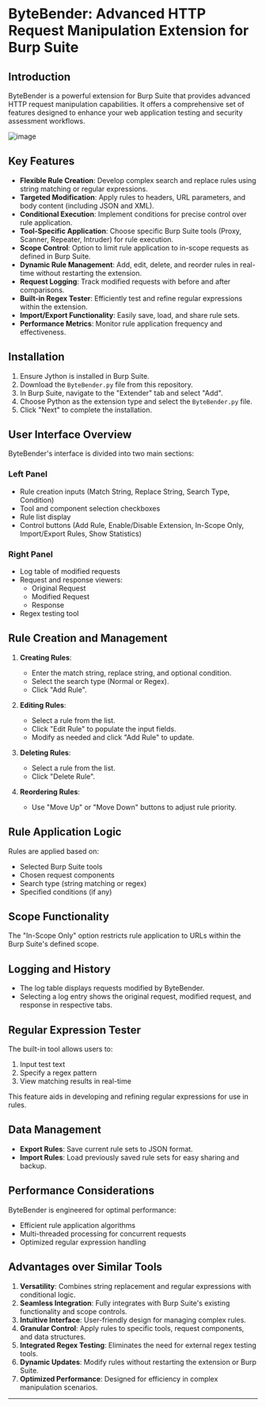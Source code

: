# ByteBender: Advanced HTTP Request Manipulation Extension for Burp Suite

## Introduction

ByteBender is a powerful extension for Burp Suite that provides advanced HTTP request manipulation capabilities. It offers a comprehensive set of features designed to enhance your web application testing and security assessment workflows.

![image](https://github.com/user-attachments/assets/eca9d23e-6b53-4f34-99de-806a91452a47)

## Key Features

- **Flexible Rule Creation**: Develop complex search and replace rules using string matching or regular expressions.
- **Targeted Modification**: Apply rules to headers, URL parameters, and body content (including JSON and XML).
- **Conditional Execution**: Implement conditions for precise control over rule application.
- **Tool-Specific Application**: Choose specific Burp Suite tools (Proxy, Scanner, Repeater, Intruder) for rule execution.
- **Scope Control**: Option to limit rule application to in-scope requests as defined in Burp Suite.
- **Dynamic Rule Management**: Add, edit, delete, and reorder rules in real-time without restarting the extension.
- **Request Logging**: Track modified requests with before and after comparisons.
- **Built-in Regex Tester**: Efficiently test and refine regular expressions within the extension.
- **Import/Export Functionality**: Easily save, load, and share rule sets.
- **Performance Metrics**: Monitor rule application frequency and effectiveness.

## Installation

1. Ensure Jython is installed in Burp Suite.
2. Download the `ByteBender.py` file from this repository.
3. In Burp Suite, navigate to the "Extender" tab and select "Add".
4. Choose Python as the extension type and select the `ByteBender.py` file.
5. Click "Next" to complete the installation.

## User Interface Overview

ByteBender's interface is divided into two main sections:

### Left Panel
- Rule creation inputs (Match String, Replace String, Search Type, Condition)
- Tool and component selection checkboxes
- Rule list display
- Control buttons (Add Rule, Enable/Disable Extension, In-Scope Only, Import/Export Rules, Show Statistics)

### Right Panel
- Log table of modified requests
- Request and response viewers:
  - Original Request
  - Modified Request
  - Response
- Regex testing tool

## Rule Creation and Management

1. **Creating Rules**:
   - Enter the match string, replace string, and optional condition.
   - Select the search type (Normal or Regex).
   - Click "Add Rule".

2. **Editing Rules**:
   - Select a rule from the list.
   - Click "Edit Rule" to populate the input fields.
   - Modify as needed and click "Add Rule" to update.

3. **Deleting Rules**:
   - Select a rule from the list.
   - Click "Delete Rule".

4. **Reordering Rules**:
   - Use "Move Up" or "Move Down" buttons to adjust rule priority.

## Rule Application Logic

Rules are applied based on:
- Selected Burp Suite tools
- Chosen request components
- Search type (string matching or regex)
- Specified conditions (if any)

## Scope Functionality

The "In-Scope Only" option restricts rule application to URLs within the Burp Suite's defined scope.

## Logging and History

- The log table displays requests modified by ByteBender.
- Selecting a log entry shows the original request, modified request, and response in respective tabs.

## Regular Expression Tester

The built-in tool allows users to:
1. Input test text
2. Specify a regex pattern
3. View matching results in real-time

This feature aids in developing and refining regular expressions for use in rules.

## Data Management

- **Export Rules**: Save current rule sets to JSON format.
- **Import Rules**: Load previously saved rule sets for easy sharing and backup.

## Performance Considerations

ByteBender is engineered for optimal performance:
- Efficient rule application algorithms
- Multi-threaded processing for concurrent requests
- Optimized regular expression handling

## Advantages over Similar Tools

1. **Versatility**: Combines string replacement and regular expressions with conditional logic.
2. **Seamless Integration**: Fully integrates with Burp Suite's existing functionality and scope controls.
3. **Intuitive Interface**: User-friendly design for managing complex rules.
4. **Granular Control**: Apply rules to specific tools, request components, and data structures.
5. **Integrated Regex Testing**: Eliminates the need for external regex testing tools.
6. **Dynamic Updates**: Modify rules without restarting the extension or Burp Suite.
7. **Optimized Performance**: Designed for efficiency in complex manipulation scenarios.

---


